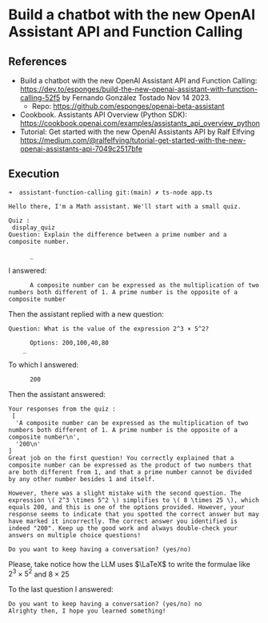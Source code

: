 # Build a chatbot with the new OpenAI Assistant API and Function Calling

## References

* Build a chatbot with the new OpenAI Assistant API and Function Calling: <https://dev.to/esponges/build-the-new-openai-assistant-with-function-calling-52f5> by Fernando González Tostado Nov 14 2023.
  * Repo: <https://github.com/esponges/openai-beta-assistant>
* Cookbook. Assistants API Overview (Python SDK): <https://cookbook.openai.com/examples/assistants_api_overview_python>
* Tutorial: Get started with the new OpenAI Assistants API by Ralf Elfving <https://medium.com/@ralfelfving/tutorial-get-started-with-the-new-openai-assistants-api-7049c2517bfe>

## Execution

```
➜  assistant-function-calling git:(main) ✗ ts-node app.ts

Hello there, I'm a Math assistant. We'll start with a small quiz.

Quiz :
 display_quiz
Question: Explain the difference between a prime number and a composite number.

      _
```

I answered:

```
      A composite number can be expressed as the multiplication of two numbers both different of 1. A prime number is the opposite of a composite number
```

Then the assistant replied with a new question:

```
Question: What is the value of the expression 2^3 × 5^2?

      Options: 200,100,40,80
    _
```
To which I answered:

```
      200
```
    
Then the assistant answered:
    
```
Your responses from the quiz :
 [
  'A composite number can be expressed as the multiplication of two numbers both different of 1. A prime number is the opposite of a composite number\n',
  '200\n'
]
Great job on the first question! You correctly explained that a composite number can be expressed as the product of two numbers that are both different from 1, and that a prime number cannot be divided by any other number besides 1 and itself.

However, there was a slight mistake with the second question. The expression \( 2^3 \times 5^2 \) simplifies to \( 8 \times 25 \), which equals 200, and this is one of the options provided. However, your response seems to indicate that you spotted the correct answer but may have marked it incorrectly. The correct answer you identified is indeed "200". Keep up the good work and always double-check your answers on multiple choice questions! 

Do you want to keep having a conversation? (yes/no) 
```
Please, take notice how the LLM uses 
$\LaTeX$ to write the formulae like 
$2^3 \times 5^2$ and $8 \times 25$

To the last question I answered:

```
Do you want to keep having a conversation? (yes/no) no
Alrighty then, I hope you learned something!
```
